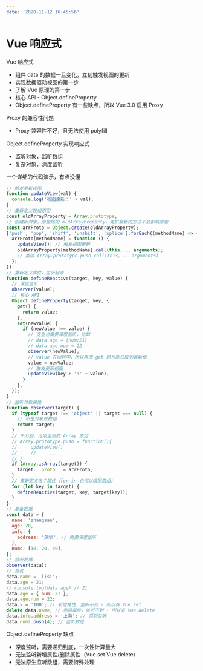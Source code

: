 ```yaml
---
date: '2020-11-12 16:45:56'
---
```


# Vue 响应式

Vue 响应式

- 组件 data 的数据一旦变化，立刻触发视图的更新
- 实现数据驱动视图的第一步
- 了解 Vue 原理的第一步
- 核心 API - Object.defineProperty
- Object.defineProperty 有一些缺点，所以 Vue 3.0 启用 Proxy

Proxy 的兼容性问题

- Proxy 兼容性不好，且无法使用 polyfill

Object.defineProperty 实现响应式

- 监听对象，监听数组
- 复杂对象，深度监听

一个详细的代码演示，有点没懂

```js
// 触发更新视图
function updateView(val) {
  console.log('视图更新：' + val);
}
// 重新定义数组原型
const oldArrayProperty = Array.prototype;
// 创建新对象，原型指向 oldArrayProperty，再扩展新的方法不会影响原型
const arrProto = Object.create(oldArrayProperty);
['push', 'pop', 'shift', 'unshift', 'splice'].forEach((methodName) => {
  arrProto[methodName] = function () {
    updateView(); // 触发视图更新
    oldArrayProperty[methodName].call(this, ...arguments);
    // 类似 Array.prototype.push.call(this, ...arguments)
  };
});
// 重新定义属性，监听起来
function defineReactive(target, key, value) {
  // 深度监听
  observer(value);
  // 核心 API
  Object.defineProperty(target, key, {
    get() {
      return value;
    },
    set(newValue) {
      if (newValue !== value) {
        // 这里也需要深度监听，比如
        // data.age = {num:21}
        // data.age.num = 22
        observer(newValue);
        // value 在闭包中，所以再次 get 时也能获取到最新值
        value = newValue;
        // 触发更新视图
        updateView(key + ':' + value);
      }
    },
  });
}
// 监听对象属性
function observer(target) {
  if (typeof target !== 'object' || target === null) {
    // 不是对象或数组
    return target;
  }
  // 千万别，污染全局的 Array 原型
  // Array.prototype.push = function(){
  //     updateView()
  //     //    ...
  // }
  if (Array.isArray(target)) {
    target.__proto__ = arrProto;
  }
  // 重新定义各个属性（for in 也可以遍历数组）
  for (let key in target) {
    defineReactive(target, key, target[key]);
  }
}
// 准备数据
const data = {
  name: 'zhangsan',
  age: 20,
  info: {
    address: '深圳', // 需要深度监听
  },
  nums: [10, 20, 30],
};
// 监听数据
observer(data);
// 测试
data.name = 'lisi';
data.age = 21;
// console.log(data.age) // 21
data.age = { num: 21 };
data.age.num = 22;
data.x = '100'; // 新增属性，监听不到 - 所以有 Vue.set
delete data.name; // 删除属性，监听不到 - 所以有 Vue.delete
data.info.address = '上海'; // 深圳监听
data.nums.push(4); // 监听数组
```

Object.defineProperty 缺点

- 深度监听，需要递归到底，一次性计算量大
- 无法监听新增属性/删除属性（Vue.set Vue.delete）
- 无法原生监听数组，需要特殊处理
